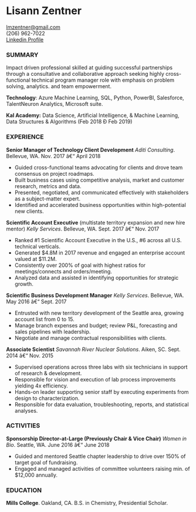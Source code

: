 # **Lisann Zentner**   
lmzentner@gmail.com       
(206) 962-7022   
[Linkedin Profile](https://www.linkedin.com/in/lisann/)  

### **SUMMARY**
Impact driven professional skilled at guiding successful partnerships through a consultative and collaborative approach seeking highly cross-functional technical program manager role with emphasis on problem solving, analytics. and team empowerment.

**Technology**: Azure Machine Learning, SQL, Python, PowerBI, Salesforce, TalentNeuron Analytics, Microsoft suite.

**Kal Academy:** Data Science, Artificial Intelligence, & Machine Learning, Data Structures & Algorithms (Feb 2018 Ð Feb 2019)

### **EXPERIENCE**
**Senior Manager of Technology Client Development**
_Aditi Consulting_. Bellevue, WA. 
Nov. 2017 â€“ April 2018
* Guided cross-functional teams advocating for clients and drove team consensus on project roadmaps.
* Built business cases using competitive analysis, market and customer research, metrics and data.
* Presented, negotiated, and communicated effectively with stakeholders as a subject-matter expert.
* Identified and accelerated business opportunities within high-potential new clients.

**Scientific Account Executive** (multistate territory expansion and new hire mentor)
_Kelly Services_. Bellevue, WA.
Sept. 2017 â€“ Nov. 2017
* Ranked #1 Scientific Account Executive in the U.S., #6 across all U.S. technical verticals.
* Generated $4.8M in 2017 revenue and engaged an enterprise account valued at $11.2M.
* Consistently over 200% of goal with highest ratios for meetings/connects and orders/meeting.
* Analyzed data and assisted in identifying opportunities for strategic growth.

**Scientific Business Development Manager**
_Kelly Services_. Bellevue, WA.
May 2016 â€“ Sept. 2017
* Entrusted with new territory development of the Seattle area, growing account list from 0 to 15.
* Manage branch expenses and budget; review P&L, forecasting and sales pipelines with leadership.
* Negotiate and manage contractual responsibilities with clients.

**Associate Scientist**
_Savannah River Nuclear Solutions_. Aiken, SC.
Sept. 2014 â€“ Nov. 2015
* Supervised operations across three labs with six technicians in support of research & development.
* Responsible for vision and execution of lab process improvements yielding 4x efficiency.
* Hands-on leader supporting senior staff by executing experiments from design to characterization.
* Responsible for data evaluation, troubleshooting, reports, and statistical analyses.

### **ACTIVITIES**
**Sponsorship Director-at-Large (Previously Chair & Vice Chair)**
_Women in Bio_. Seattle, WA.
June 2016 â€“ June 2018
* Guided and mentored Seattle chapter leadership to drive over 150% of target goal of fundraising.
* Engaged and managed activities of committee volunteers raising min. of $12,000 annually.

### **EDUCATION**
**Mills College**. Oakland, CA.
B.S. in Chemistry, Presidential Scholar.

